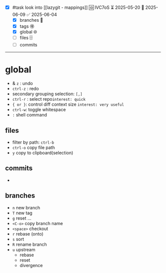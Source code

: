 

- [x] #task look into [[lazygit - mappings]] 🆔 lVC7oS ⏳ 2025-05-20 📅 2025-06-09 ✅ 2025-06-04
	- [x] branches 🎄
	- [x] tags 🉐
	- [x] global 🌐
	- [ ] files 🗄
	- [ ] commits
___
# global

- & `z` : undo
- `ctrl-z` : redo
- secondary grouping selection: `[,]`
- `ctrl-r` : select repo`interest: quick`
- `{ or }`: control diff context size `interest: very useful`
- `ctrl-w`: toggle whitespace
- `:` shell command

## files

- filter by path: `ctrl-b`
- `ctrl-o` copy file path
- `y` copy to clipboard(selection)

## commits

- 

## branches

- `n` new branch
- `T` new tag
- `g` reset ...
- `<C-o>` copy branch name
- `<space>` checkout
- `r` rebase (onto)
- `s` sort
- `R` rename branch
- `u` upstream
	- rebase
	- reset
	- divergence
